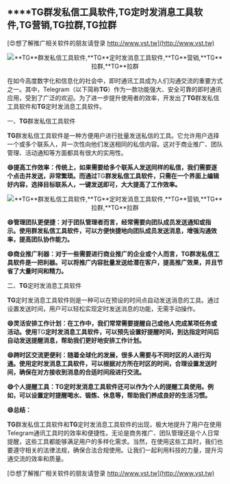 ## ****TG**群发私信工具软件,**TG**定时发消息工具软件,**TG**营销,**TG**拉群,**TG**拉群**

[😍想了解推广相关软件的朋友请登录 http://www.vst.tw](http://www.vst.tw)

 <center><img src="https://vst.tw/MP4/tuiguang/png/3.png" alt="**TG**群发私信工具软件,**TG**定时发消息工具软件,**TG**营销,**TG**拉群,**TG**拉群"></center>

在如今高度数字化和信息化的社会中，即时通讯工具成为人们沟通交流的重要方式之一。其中，Telegram（以下简称**TG**）作为一款功能强大、安全可靠的即时通讯应用，受到了广泛的欢迎。为了进一步提升使用者的效率，开发出了**TG**群发私信工具软件和**TG**定时发消息工具软件。

一、**TG**群发私信工具软件

**TG**群发私信工具软件是一种方便用户进行批量发送私信的工具。它允许用户选择一个或多个联系人，并一次性向他们发送相同的私信内容。这对于商业推广、团队管理、活动通知等方面都具有很大的实用性。

**😄提高工作效率：传统上，如果需要给多个联系人发送同样的私信，我们需要逐个点击并发送，非常繁琐。而通过**TG**群发私信工具软件，只需在一个界面上编辑好内容，选择目标联系人，一键发送即可，大大提高了工作效率。**

 <center><img src="https://vst.tw/MP4/tuiguang/png/1.png" alt="**TG**群发私信工具软件,**TG**定时发消息工具软件,**TG**营销,**TG**拉群,**TG**拉群"></center>

**😄管理团队更便捷：对于团队管理者而言，经常需要向团队成员发送通知或指示。使用群发私信工具软件，可以方便快捷地向团队成员发送消息，增强沟通效率，提高团队协作能力。**

**😄商业推广利器：对于一些需要进行商业推广的企业或个人而言，**TG**群发私信工具软件是一把利器。可以将推广内容批量发送给潜在客户，提高推广效果，并且节省了大量时间和精力。**

二、**TG**定时发消息工具软件

**TG**定时发消息工具软件则是一种可以在预设的时间点自动发送消息的工具。通过设置发送时间，用户可以轻松实现定时发送消息的功能，无需手动操作。

**😄灵活安排工作计划：在工作中，我们常常需要提醒自己或他人完成某项任务或活动。使用**TG**定时发消息工具软件，可以预先设置好提醒时间，到达指定时间后自动发送提醒消息，帮助我们更好地安排工作计划。**

**😄跨时区交流更便利：随着全球化的发展，很多人需要与不同时区的人进行沟通。使用定时发消息工具软件，可以根据对方所在时区的时间，合理设置发送时间，确保在对方接收到消息的合适时间段进行交流。**

**😄个人提醒工具：**TG**定时发消息工具软件还可以作为个人的提醒工具使用。例如，可以设置定时提醒喝水、锻炼、休息等，帮助我们养成良好的生活习惯。**

**😄总结：**

**TG**群发私信工具软件和**TG**定时发消息工具软件的出现，极大地提升了用户在使用Telegram通讯工具时的效率和便捷性。无论是商务推广、团队管理还是个人日常提醒，这些工具都能够满足用户的多样化需求。当然，在使用这些工具时，我们也要遵守相关的法律法规，确保合法合规使用。让我们一起利用科技的力量，提升沟通交流的效率和质量。

[😍想了解推广相关软件的朋友请登录 http://www.vst.tw](http://www.vst.tw)



